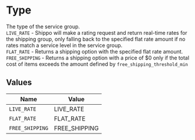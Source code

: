 # Type

The type of the service group.<br> `LIVE_RATE` - Shippo will make a rating request and return real-time rates for the shipping group, only falling back to the specified flat rate amount if no rates match a service level in the service group.<br> `FLAT_RATE` - Returns a shipping option with the specified flat rate amount.<br> `FREE_SHIPPING` - Returns a shipping option with a price of $0 only if the total cost of items exceeds the amount defined by `free_shipping_threshold_min`


## Values

| Name            | Value           |
| --------------- | --------------- |
| `LIVE_RATE`     | LIVE_RATE       |
| `FLAT_RATE`     | FLAT_RATE       |
| `FREE_SHIPPING` | FREE_SHIPPING   |